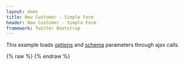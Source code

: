 ```yaml
---
layout: demo
title: New Customer - Simple Form
header: New Customer - Simple Form
framework: Twitter Bootstrap
---
```


This example loads <a href="simple-options.json" target="_source">options</a> and <a href="schema.json" target="_source">schema</a> parameters through ajax calls.
<div id="field1"> </div>
{% raw %}
<script type="text/javascript" id="field1-script">
    $("#field1").alpaca({
        "optionsSource": "./simple-options.json",
        "schemaSource": "./schema.json",
        "view": "bootstrap-create"
    });
</script>
{% endraw %}
